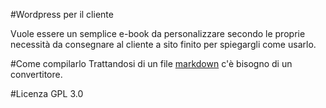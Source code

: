#Wordpress per il cliente

Vuole essere un semplice e-book da personalizzare secondo le proprie necessità da consegnare al cliente a sito finito per spiegargli come usarlo.

#Come compilarlo
Trattandosi di un file [markdown](http://en.wikipedia.org/wiki/Markdown) c'è bisogno di un convertitore.

#Licenza
GPL 3.0
